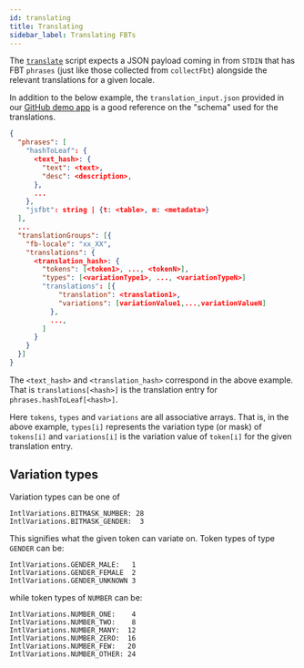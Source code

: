 ```yaml
---
id: translating
title: Translating
sidebar_label: Translating FBTs
---
```


The [`translate`](https://github.com/facebook/fbt/blob/main/packages/babel-plugin-fbt/src/bin/translate.js) script expects a JSON payload coming in from `STDIN`
that has FBT `phrases` (just like those collected from `collectFbt`)
alongside the relevant translations for a given locale.

In addition to the below example, the `translation_input.json`
provided in our [GitHub demo
app](https://github.com/facebook/fbt/blob/main/demo-app/translation_input.json)
is a good reference on the "schema" used for the translations.

```json
{
  "phrases": [
    "hashToLeaf": {
      <text_hash>: {
        "text": <text>,
        "desc": <description>,
      },
      ...
    },
    "jsfbt": string | {t: <table>, m: <metadata>}
  ],
  ...
  "translationGroups": [{
    "fb-locale": "xx_XX",
    "translations": {
      <translation_hash>: {
        "tokens": [<token1>, ..., <tokenN>],
        "types": [<variationType1>, ..., <variationTypeN>]
        "translations": [{
            "translation": <translation1>,
            "variations": [variationValue1,...,variationValueN]
          },
          ...,
        ]
      }
    }
  }]
}
```

The `<text_hash>` and `<translation_hash>` correspond in the above example.
That is `translations[<hash>]` is the translation entry for
`phrases.hashToLeaf[<hash>]`.

Here `tokens`, `types` and `variations` are all associative arrays.  That is, in
the above example, `types[i]` represents the variation type (or mask) of
`tokens[i]` and `variations[i]` is the variation value of `token[i]` for the
given translation entry.

## Variation types
Variation types can be one of
```
IntlVariations.BITMASK_NUMBER: 28
IntlVariations.BITMASK_GENDER:  3
```

This signifies what the given token can variate on.  Token types of type `GENDER` can be:
```
IntlVariations.GENDER_MALE:   1
IntlVariations.GENDER_FEMALE  2
IntlVariations.GENDER_UNKNOWN 3
```

while token types of `NUMBER` can be:
```
IntlVariations.NUMBER_ONE:    4
IntlVariations.NUMBER_TWO:    8
IntlVariations.NUMBER_MANY:  12
IntlVariations.NUMBER_ZERO:  16
IntlVariations.NUMBER_FEW:   20
IntlVariations.NUMBER_OTHER: 24
```
